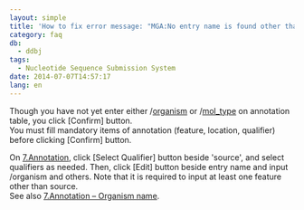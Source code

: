 ```yaml
---
layout: simple
title: 'How to fix error message: "MGA:No entry name is found other than [ COMMON ], without feature [ DATATYPE/type=MGA ]."?'
category: faq
db:
  - ddbj
tags: 
  - Nucleotide Sequence Submission System
date: 2014-07-07T14:57:17
lang: en
---
```




<p>Though you have not yet enter either /<a href="/ddbj/qualifiers-e.html#organism">organism</a> or /<a href="/ddbj/qualifiers-e.html#mol_type">mol_type</a> on annotation table, you click [Confirm] button. <br>You must fill mandatory items of annotation (feature, location, qualifier) before clicking [Confirm] button. </p>
<p>On <a href="/ddbj/web-submission-help-e.html#flow-7">7.Annotation</a>, click [Select Qualifier] button beside 'source', and select qualifiers as needed. Then, click [Edit] button beside entry name and input /organism and others. Note that it is required to input at least one feature other than source. <br>See also <a href="/ddbj/web-submission-help-e.html#flow-7-4">7.Annotation – Organism name</a>. </p>
